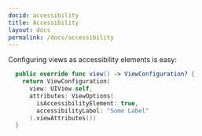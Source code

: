 ```yaml
---
docid: accessibility 
title: Accessibility
layout: docs
permalink: /docs/accessibility
---
```


Configuring views as accessibility elements is easy:

```swift
  public override func view() -> ViewConfiguration? {
    return ViewConfiguration(
      view: UIView.self,
      attributes: ViewOptions(
        isAccessibilityElement: true,
        accessibilityLabel: "Some Label"
      ).viewAttributes())
  }
```
